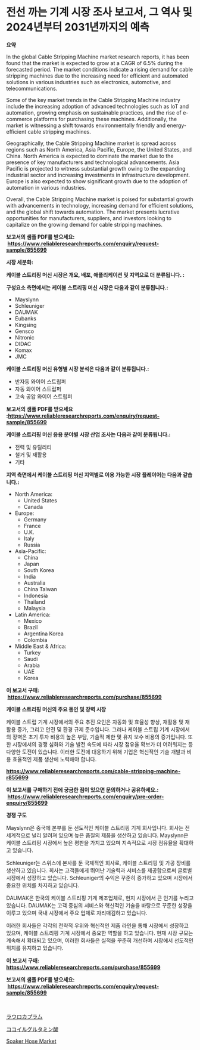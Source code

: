 <p><h1>전선 까는 기계 시장 조사 보고서, 그 역사 및 2024년부터 2031년까지의 예측</h1></p><p><strong>요약</strong></p>
<p><p>In the global Cable Stripping Machine market research reports, it has been found that the market is expected to grow at a CAGR of 6.5% during the forecasted period. The market conditions indicate a rising demand for cable stripping machines due to the increasing need for efficient and automated solutions in various industries such as electronics, automotive, and telecommunications.</p><p>Some of the key market trends in the Cable Stripping Machine industry include the increasing adoption of advanced technologies such as IoT and automation, growing emphasis on sustainable practices, and the rise of e-commerce platforms for purchasing these machines. Additionally, the market is witnessing a shift towards environmentally friendly and energy-efficient cable stripping machines.</p><p>Geographically, the Cable Stripping Machine market is spread across regions such as North America, Asia Pacific, Europe, the United States, and China. North America is expected to dominate the market due to the presence of key manufacturers and technological advancements. Asia Pacific is projected to witness substantial growth owing to the expanding industrial sector and increasing investments in infrastructure development. Europe is also expected to show significant growth due to the adoption of automation in various industries.</p><p>Overall, the Cable Stripping Machine market is poised for substantial growth with advancements in technology, increasing demand for efficient solutions, and the global shift towards automation. The market presents lucrative opportunities for manufacturers, suppliers, and investors looking to capitalize on the growing demand for cable stripping machines.</p></p>
<p><strong>보고서의 샘플 PDF를 받으세요: &nbsp;<a href="https://www.reliableresearchreports.com/enquiry/request-sample/855699">https://www.reliableresearchreports.com/enquiry/request-sample/855699</a></strong></p>
<p><strong>시장 세분화:</strong></p>
<p><strong> 케이블 스트리핑 머신 시장은 개요, 배포, 애플리케이션 및 지역으로 더 분류됩니다. :</strong></p>
<p><strong>구성요소 측면에서는 케이블 스트리핑 머신 시장은 다음과 같이 분류됩니다.:</strong></p>
<p><ul><li>Mayslynn</li><li>Schleuniger</li><li>DAUMAK</li><li>Eubanks</li><li>Kingsing</li><li>Gensco</li><li>Nitronic</li><li>DIDAC</li><li>Komax</li><li>JMC</li></ul></p>
<p><strong> 케이블 스트리핑 머신 유형별 시장 분석은 다음과 같이 분류됩니다.:</strong></p>
<p><ul><li>반자동 와이어 스트립퍼</li><li>자동 와이어 스트립퍼</li><li>고속 공압 와이어 스트립퍼</li></ul></p>
<p><strong>보고서의 샘플 PDF를 받으세요 :<a href="https://www.reliableresearchreports.com/enquiry/request-sample/855699">https://www.reliableresearchreports.com/enquiry/request-sample/855699</a></strong></p>
<p><strong> 케이블 스트리핑 머신 응용 분야별 시장 산업 조사는 다음과 같이 분류됩니다.:</strong></p>
<p><ul><li>전력 및 유틸리티</li><li>철거 및 재활용</li><li>기타</li></ul></p>
<p><strong>지역 측면에서 케이블 스트리핑 머신 지역별로 이용 가능한 시장 플레이어는 다음과 같습니다.:</strong></p>
<p><ul>
    <li>
        North America:
        <ul>
            <li>United States</li>
            <li>Canada</li>
        </ul>
    </li>
    <li>
        Europe:
        <ul>
            <li>Germany</li>
            <li>France</li>
            <li>U.K.</li>
            <li>Italy</li>
            <li>Russia</li>
        </ul>
    </li>
    <li>
        Asia-Pacific:
        <ul>
            <li>China</li>
            <li>Japan</li>
            <li>South Korea</li>
            <li>India</li>
            <li>Australia</li>
            <li>China Taiwan</li>
            <li>Indonesia</li>
            <li>Thailand</li>
            <li>Malaysia</li>
        </ul>
    </li>
    <li>
        Latin America:
        <ul>
            <li>Mexico</li>
            <li>Brazil</li>
            <li>Argentina Korea</li>
            <li>Colombia</li>
        </ul>
    </li>
    <li>
        Middle East & Africa:
        <ul>
            <li>Turkey</li>
            <li>Saudi</li>
            <li>Arabia</li>
            <li>UAE</li>
            <li>Korea</li>
        </ul>
    </li>
    </ul></p>
<p><strong>이 보고서 구매: &nbsp;<a href="https://www.reliableresearchreports.com/purchase/855699">https://www.reliableresearchreports.com/purchase/855699</a></strong></p>
<p><strong>케이블 스트리핑 머신의 주요 동인 및 장벽 시장</strong></p>
<p><p>케이블 스트립 기계 시장에서의 주요 추진 요인은 자동화 및 효율성 향상, 재활용 및 재활용 증가, 그리고 안전 및 환경 규제 준수입니다. 그러나 케이블 스트립 기계 시장에서의 장벽은 초기 투자 비용의 높은 부담, 기술적 제한 및 유지 보수 비용의 증가입니다. 또한 시장에서의 경쟁 심화와 기술 발전 속도에 따라 시장 점유율 확보가 더 어려워지는 등 다양한 도전이 있습니다. 이러한 도전에 대응하기 위해 기업은 혁신적인 기술 개발과 비용 효율적인 제품 생산에 노력해야 합니다.</p></p>
<p><strong><a href="https://www.reliableresearchreports.com/cable-stripping-machine-r855699">https://www.reliableresearchreports.com/cable-stripping-machine-r855699</a></strong></p>
<p><strong>이 보고서를 구매하기 전에 궁금한 점이 있으면 문의하거나 공유하세요.: &nbsp;<a href="https://www.reliableresearchreports.com/enquiry/pre-order-enquiry/855699">https://www.reliableresearchreports.com/enquiry/pre-order-enquiry/855699</a></strong></p>
<p><strong>경쟁 구도</strong></p>
<p><p>Mayslynn은 중국에 본부를 둔 선도적인 케이블 스트리핑 기계 회사입니다. 회사는 전 세계적으로 널리 알려져 있으며 높은 품질의 제품을 생산하고 있습니다. Mayslynn은 케이블 스트리핑 시장에서 높은 평판을 가지고 있으며 지속적으로 시장 점유율을 확대하고 있습니다.</p><p>Schleuniger는 스위스에 본사를 둔 국제적인 회사로, 케이블 스트리핑 및 가공 장비를 생산하고 있습니다. 회사는 고객들에게 뛰어난 기술력과 서비스를 제공함으로써 글로벌 시장에서 성장하고 있습니다. Schleuniger의 수익은 꾸준히 증가하고 있으며 시장에서 중요한 위치를 차지하고 있습니다.</p><p>DAUMAK은 한국의 케이블 스트리핑 기계 제조업체로, 현지 시장에서 큰 인기를 누리고 있습니다. DAUMAK는 고객 중심의 서비스와 혁신적인 기술을 바탕으로 꾸준한 성장을 이루고 있으며 국내 시장에서 주요 업체로 자리매김하고 있습니다.</p><p>이러한 회사들은 각각의 전략적 우위와 혁신적인 제품 라인을 통해 시장에서 성장하고 있으며, 케이블 스트리핑 기계 시장에서 중요한 역할을 하고 있습니다. 현재 시장 규모는 계속해서 확대되고 있으며, 이러한 회사들은 실적을 꾸준히 개선하며 시장에서 선도적인 위치를 유지하고 있습니다.</p></p>
<p><strong>이 보고서 구매: &nbsp; <a href="https://www.reliableresearchreports.com/purchase/855699">https://www.reliableresearchreports.com/purchase/855699</a></strong></p>
<p><strong>보고서의 샘플 PDF를 받으세요: &nbsp;<a href="https://www.reliableresearchreports.com/enquiry/request-sample/855699">https://www.reliableresearchreports.com/enquiry/request-sample/855699</a></strong><strong></strong></p>
<p>&nbsp;</p>
<p><p><a href="https://github.com/laurenreichert/Market-Research-Report-List-1/blob/main/162493021416.md">ラウロカプラム</a></p><p><a href="https://github.com/RodHoppe07/Market-Research-Report-List-1/blob/main/919722621417.md">ココイルグルタミン酸</a></p><p><a href="https://metal-farmhouse-e95.notion.site/Soaker-Hose-Market-Challenges-Opportunities-and-Growth-Drivers-and-Major-Market-Players-forecaste-28201ed0cbce4a92944e519f9b890e5f">Soaker Hose Market</a></p></p>